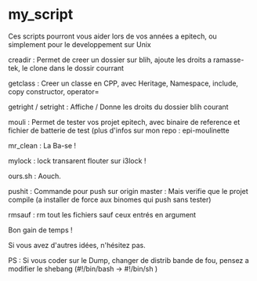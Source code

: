# my_script
Ces scripts pourront vous aider lors de vos années a epitech, ou simplement pour le developpement sur Unix

creadir : Permet de creer un dossier sur blih, ajoute les droits a ramasse-tek, le clone dans le dossir courrant

getclass : Creer un classe en CPP, avec Heritage, Namespace, include, copy constructor, operator=

getright / setright : Affiche / Donne les droits du dossier blih courant

mouli : Permet de tester vos projet epitech, avec binaire de reference et fichier de batterie de test (plus d'infos sur mon repo : epi-moulinette

mr_clean : La Ba-se !

mylock : lock transarent flouter sur i3lock !

ours.sh : Aouch.

pushit : Commande pour push sur origin master : Mais verifie que le projet compile (a installer de force aux binomes qui push sans tester)

rmsauf : rm tout les fichiers sauf ceux entrés en argument

Bon gain de temps ! 

Si vous avez d'autres idées, n'hésitez pas.

PS : Si vous coder sur le Dump, changer de distrib bande de fou, pensez a modifier le shebang (#!/bin/bash -> #!/bin/sh )
